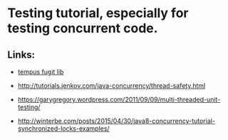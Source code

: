 # Testing tutorial, especially for testing concurrent code.

## Links:

* [tempus fugit lib](https://github.com/tobyweston/tempus-fugit/tree/jdk8)

* http://tutorials.jenkov.com/java-concurrency/thread-safety.html
* https://garygregory.wordpress.com/2011/09/09/multi-threaded-unit-testing/
* http://winterbe.com/posts/2015/04/30/java8-concurrency-tutorial-synchronized-locks-examples/
